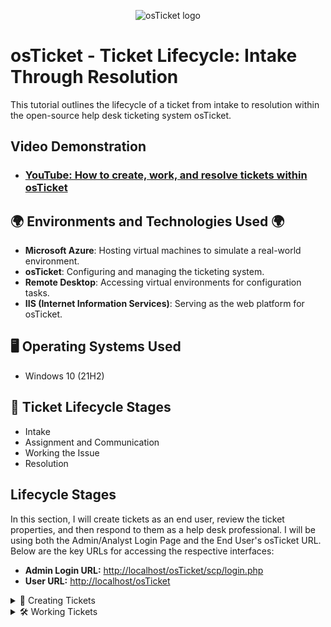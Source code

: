 <p align="center">
<img src="https://i.imgur.com/Clzj7Xs.png" alt="osTicket logo"/>
</p>

<h1>osTicket - Ticket Lifecycle: Intake Through Resolution</h1>
This tutorial outlines the lifecycle of a ticket from intake to resolution within the open-source help desk ticketing system osTicket.<br />


<h2>Video Demonstration</h2>

- ### [YouTube: How to create, work, and resolve tickets within osTicket](https://www.youtube.com)

<h2>🌍 Environments and Technologies Used 🌍</h2>

- **Microsoft Azure**: Hosting virtual machines to simulate a real-world environment.
- **osTicket**: Configuring and managing the ticketing system.
- **Remote Desktop**: Accessing virtual environments for configuration tasks.
- **IIS (Internet Information Services)**: Serving as the web platform for osTicket.

<h2>🖥️ Operating Systems Used </h2>

- Windows 10</b> (21H2)

<h2>🔄 Ticket Lifecycle Stages</h2>

- Intake
- Assignment and Communication
- Working the Issue
- Resolution

<h2>Lifecycle Stages</h2>

<p>In this section, I will create tickets as an end user, review the ticket properties, and then respond to them as a help desk professional. I will be using both the Admin/Analyst Login Page and the End User's osTicket URL. Below are the key URLs for accessing the respective interfaces:</p>

<ul>
  <li><strong>Admin Login URL:</strong> <a href="http://localhost/osTicket/scp/login.php" target="_blank">http://localhost/osTicket/scp/login.php</a></li>
  <li><strong>User URL:</strong> <a href="http://localhost/osTicket" target="_blank">http://localhost/osTicket</a></li>
</ul>


<!--<p><strong>⬇️ Click to Expand ⬇️</strong></p>-->

<details>
  <summary>📝 Creating Tickets</summary>

- Navigate to the Support Center URL: http://localhost/osTicket, and click `Open a New Ticket`

  ![2025-01-07 15_45_22-48 211 167 121 - Remote Desktop Connection](https://github.com/user-attachments/assets/772ba996-bc85-46b9-b448-4c561cc27947)

- I’ll create three tickets, entering the user’s information and detailing the issues they’re experiencing. For each ticket, I’ll select the appropriate help topic, provide a concise issue summary, add additional details, and then click `Create Ticket`.

  ![2025-01-07 16_03_29-48 211 167 121 - Remote Desktop Connection](https://github.com/user-attachments/assets/37993a64-3d9e-4df0-8dca-6e7e863de04a)

   ![2025-01-07 18_23_19-48 211 167 121 - Remote Desktop Connection](https://github.com/user-attachments/assets/48e94d42-2787-4a74-b157-9a4c5b42c6e6)

   ![2025-01-07 18_35_02-48 211 167 121 - Remote Desktop Connection](https://github.com/user-attachments/assets/eada8d79-0042-4810-a2c5-afea85ac9dde)

</details>


<details>
  <summary>🛠️ Working Tickets</summary>

- I'll log in as Help Desk agent Jane.

  ![2025-01-07 16_34_46-48 211 167 121 - Remote Desktop Connection](https://github.com/user-attachments/assets/e91108a1-ab6c-4682-930e-1db51f8b27c7)

- On the dashboard, I'll click `Tickets` to view all the tickets I just created.

 ![2025-01-07 18_37_53-48 211 167 121 - Remote Desktop Connection](https://github.com/user-attachments/assets/983100a7-2a2e-4953-b2bb-88f1474e9737)

- I'll begin with the oldest ticket and work my way to the newest. Starting with the online banking ticket, I'll open it and review its `Priority`, `Department`, `SLA`, and `Assigned To` details.

  ![2025-01-07 18_42_32-48 211 167 121 - Remote Desktop Connection](https://github.com/user-attachments/assets/0556fd27-0301-4d25-b01e-1f1d0e4601ac)

- The online banking system seems to be completely down, so I'll set the priority to `Emergency`. To do this, click `Normal` and change it to `Emergency`, then click `Update`.

  ![2025-01-07 19_12_05-48 211 167 121 - Remote Desktop Connection](https://github.com/user-attachments/assets/bfac5371-65cf-4537-abeb-1102192258dc)
  ![2025-01-07 19_13_29-48 211 167 121 - Remote Desktop Connection](https://github.com/user-attachments/assets/6bfdf75d-bfc6-4bc1-9685-b541a0c938b0)

</details>
